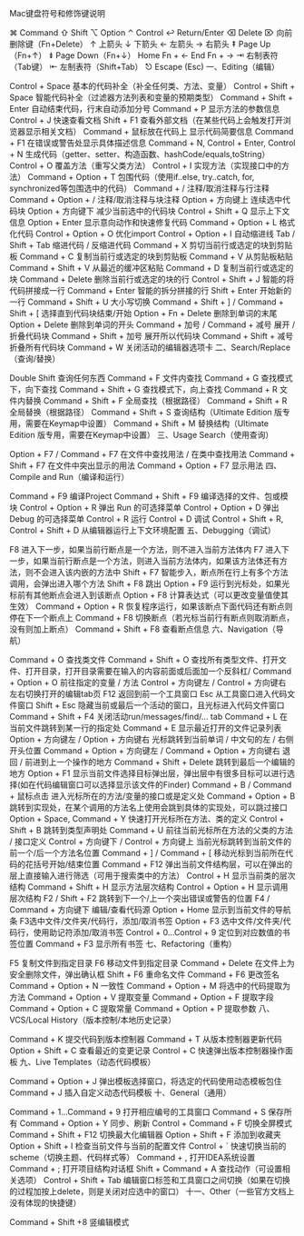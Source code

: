 Mac键盘符号和修饰键说明

⌘ Command
⇧ Shift
⌥ Option
⌃ Control
↩︎ Return/Enter
⌫ Delete
⌦ 向前删除键（Fn+Delete）
↑ 上箭头
↓ 下箭头
← 左箭头
→ 右箭头
⇞ Page Up（Fn+↑）
⇟ Page Down（Fn+↓）
Home Fn + ←
End Fn + →
⇥ 右制表符（Tab键）
⇤ 左制表符（Shift+Tab）
⎋ Escape (Esc)
一、Editing（编辑）

Control + Space 基本的代码补全（补全任何类、方法、变量）
Control + Shift + Space 智能代码补全（过滤器方法列表和变量的预期类型）
Command + Shift + Enter 自动结束代码，行末自动添加分号
Command + P 显示方法的参数信息
Control + J 快速查看文档
Shift + F1 查看外部文档（在某些代码上会触发打开浏览器显示相关文档）
Command + 鼠标放在代码上 显示代码简要信息
Command + F1 在错误或警告处显示具体描述信息
Command + N, Control + Enter, Control + N 生成代码（getter、setter、构造函数、hashCode/equals,toString）
Control + O 覆盖方法（重写父类方法）
Control + I 实现方法（实现接口中的方法）
Command + Option + T 包围代码（使用if..else, try..catch, for, synchronized等包围选中的代码）
Command + / 注释/取消注释与行注释
Command + Option + / 注释/取消注释与块注释
Option + 方向键上 连续选中代码块
Option + 方向键下 减少当前选中的代码块
Control + Shift + Q 显示上下文信息
Option + Enter 显示意向动作和快速修复代码
Command + Option + L 格式化代码
Control + Option + O 优化import
Control + Option + I 自动缩进线
Tab / Shift + Tab 缩进代码 / 反缩进代码
Command + X 剪切当前行或选定的块到剪贴板
Command + C 复制当前行或选定的块到剪贴板
Command + V 从剪贴板粘贴
Command + Shift + V 从最近的缓冲区粘贴
Command + D 复制当前行或选定的块
Command + Delete 删除当前行或选定的块的行
Control + Shift + J 智能的将代码拼接成一行
Command + Enter 智能的拆分拼接的行
Shift + Enter 开始新的一行
Command + Shift + U 大小写切换
Command + Shift + ] / Command + Shift + [ 选择直到代码块结束/开始
Option + Fn + Delete 删除到单词的末尾
Option + Delete 删除到单词的开头
Command + 加号 / Command + 减号 展开 / 折叠代码块
Command + Shift + 加号 展开所以代码块
Command + Shift + 减号 折叠所有代码块
Command + W 关闭活动的编辑器选项卡
二、Search/Replace（查询/替换）

Double Shift 查询任何东西
Command + F 文件内查找
Command + G 查找模式下，向下查找
Command + Shift + G 查找模式下，向上查找
Command + R 文件内替换
Command + Shift + F 全局查找（根据路径）
Command + Shift + R 全局替换（根据路径）
Command + Shift + S 查询结构（Ultimate Edition 版专用，需要在Keymap中设置）
Command + Shift + M 替换结构（Ultimate Edition 版专用，需要在Keymap中设置）
三、Usage Search（使用查询）

Option + F7 / Command + F7 在文件中查找用法 / 在类中查找用法
Command + Shift + F7 在文件中突出显示的用法
Command + Option + F7 显示用法
四、Compile and Run（编译和运行）

Command + F9 编译Project
Command + Shift + F9 编译选择的文件、包或模块
Control + Option + R 弹出 Run 的可选择菜单
Control + Option + D 弹出 Debug 的可选择菜单
Control + R 运行
Control + D 调试
Control + Shift + R, Control + Shift + D 从编辑器运行上下文环境配置
五、Debugging（调试）

F8 进入下一步，如果当前行断点是一个方法，则不进入当前方法体内
F7 进入下一步，如果当前行断点是一个方法，则进入当前方法体内，如果该方法体还有方法，则不会进入该内嵌的方法中
Shift + F7 智能步入，断点所在行上有多个方法调用，会弹出进入哪个方法
Shift + F8 跳出
Option + F9 运行到光标处，如果光标前有其他断点会进入到该断点
Option + F8 计算表达式（可以更改变量值使其生效）
Command + Option + R 恢复程序运行，如果该断点下面代码还有断点则停在下一个断点上
Command + F8 切换断点（若光标当前行有断点则取消断点，没有则加上断点）
Command + Shift + F8 查看断点信息
六、Navigation（导航）

Command + O 查找类文件
Command + Shift + O 查找所有类型文件、打开文件、打开目录，打开目录需要在输入的内容前面或后面加一个反斜杠/
Command + Option + O 前往指定的变量 / 方法
Control + 方向键左 / Control + 方向键右 左右切换打开的编辑tab页
F12 返回到前一个工具窗口
Esc 从工具窗口进入代码文件窗口
Shift + Esc 隐藏当前或最后一个活动的窗口，且光标进入代码文件窗口
Command + Shift + F4 关闭活动run/messages/find/... tab
Command + L 在当前文件跳转到某一行的指定处
Command + E 显示最近打开的文件记录列表
Option + 方向键左 / Option + 方向键右 光标跳转到当前单词 / 中文句的左 / 右侧开头位置
Command + Option + 方向键左 / Command + Option + 方向键右 退回 / 前进到上一个操作的地方
Command + Shift + Delete 跳转到最后一个编辑的地方
Option + F1 显示当前文件选择目标弹出层，弹出层中有很多目标可以进行选择(如在代码编辑窗口可以选择显示该文件的Finder)
Command + B / Command + 鼠标点击 进入光标所在的方法/变量的接口或是定义处
Command + Option + B 跳转到实现处，在某个调用的方法名上使用会跳到具体的实现处，可以跳过接口
Option + Space, Command + Y 快速打开光标所在方法、类的定义
Control + Shift + B 跳转到类型声明处
Command + U 前往当前光标所在方法的父类的方法 / 接口定义
Control + 方向键下 / Control + 方向键上 当前光标跳转到当前文件的前一个/后一个方法名位置
Command + ] / Command + [ 移动光标到当前所在代码的花括号开始/结束位置
Command + F12 弹出当前文件结构层，可以在弹出的层上直接输入进行筛选（可用于搜索类中的方法）
Control + H 显示当前类的层次结构
Command + Shift + H 显示方法层次结构
Control + Option + H 显示调用层次结构
F2 / Shift + F2 跳转到下一个/上一个突出错误或警告的位置
F4 / Command + 方向键下 编辑/查看代码源
Option + Home 显示到当前文件的导航条
F3选中文件/文件夹/代码行，添加/取消书签
Option + F3 选中文件/文件夹/代码行，使用助记符添加/取消书签
Control + 0...Control + 9 定位到对应数值的书签位置
Command + F3 显示所有书签
七、Refactoring（重构）

F5 复制文件到指定目录
F6 移动文件到指定目录
Command + Delete 在文件上为安全删除文件，弹出确认框
Shift + F6 重命名文件
Command + F6 更改签名
Command + Option + N 一致性
Command + Option + M 将选中的代码提取为方法
Command + Option + V 提取变量
Command + Option + F 提取字段
Command + Option + C 提取常量
Command + Option + P 提取参数
八、VCS/Local History（版本控制/本地历史记录）

Command + K 提交代码到版本控制器
Command + T 从版本控制器更新代码
Option + Shift + C 查看最近的变更记录
Control + C 快速弹出版本控制器操作面板
九、Live Templates（动态代码模板）

Command + Option + J 弹出模板选择窗口，将选定的代码使用动态模板包住
Command + J 插入自定义动态代码模板
十、General（通用）

Command + 1...Command + 9 打开相应编号的工具窗口
Command + S 保存所有
Command + Option + Y 同步、刷新
Control + Command + F 切换全屏模式
Command + Shift + F12 切换最大化编辑器
Option + Shift + F 添加到收藏夹
Option + Shift + I 检查当前文件与当前的配置文件
Control + ` 快速切换当前的scheme（切换主题、代码样式等）
Command + , 打开IDEA系统设置
Command + ; 打开项目结构对话框
Shift + Command + A 查找动作（可设置相关选项）
Control + Shift + Tab 编辑窗口标签和工具窗口之间切换（如果在切换的过程加按上delete，则是关闭对应选中的窗口）
十一、Other（一些官方文档上没有体现的快捷键）

Command + Shift +8 竖编辑模式